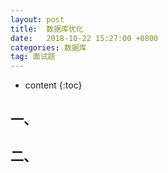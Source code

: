 ```yaml
---
layout: post
title:  数据库优化
date:   2018-10-22 15:27:00 +0800
categories: 数据库
tag: 面试题
---
```


* content
{:toc}


## 一、

## 二、